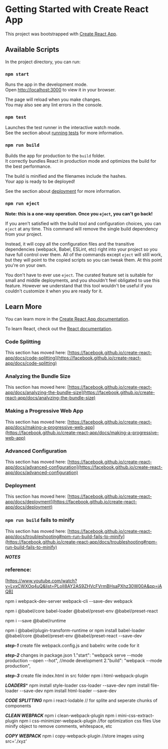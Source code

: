 # Getting Started with Create React App

This project was bootstrapped with [Create React App](https://github.com/facebook/create-react-app).

## Available Scripts

In the project directory, you can run:

### `npm start`

Runs the app in the development mode.\
Open [http://localhost:3000](http://localhost:3000) to view it in your browser.

The page will reload when you make changes.\
You may also see any lint errors in the console.

### `npm test`

Launches the test runner in the interactive watch mode.\
See the section about [running tests](https://facebook.github.io/create-react-app/docs/running-tests) for more information.

### `npm run build`

Builds the app for production to the `build` folder.\
It correctly bundles React in production mode and optimizes the build for the best performance.

The build is minified and the filenames include the hashes.\
Your app is ready to be deployed!

See the section about [deployment](https://facebook.github.io/create-react-app/docs/deployment) for more information.

### `npm run eject`

**Note: this is a one-way operation. Once you `eject`, you can't go back!**

If you aren't satisfied with the build tool and configuration choices, you can `eject` at any time. This command will remove the single build dependency from your project.

Instead, it will copy all the configuration files and the transitive dependencies (webpack, Babel, ESLint, etc) right into your project so you have full control over them. All of the commands except `eject` will still work, but they will point to the copied scripts so you can tweak them. At this point you're on your own.

You don't have to ever use `eject`. The curated feature set is suitable for small and middle deployments, and you shouldn't feel obligated to use this feature. However we understand that this tool wouldn't be useful if you couldn't customize it when you are ready for it.

## Learn More

You can learn more in the [Create React App documentation](https://facebook.github.io/create-react-app/docs/getting-started).

To learn React, check out the [React documentation](https://reactjs.org/).

### Code Splitting

This section has moved here: [https://facebook.github.io/create-react-app/docs/code-splitting](https://facebook.github.io/create-react-app/docs/code-splitting)

### Analyzing the Bundle Size

This section has moved here: [https://facebook.github.io/create-react-app/docs/analyzing-the-bundle-size](https://facebook.github.io/create-react-app/docs/analyzing-the-bundle-size)

### Making a Progressive Web App

This section has moved here: [https://facebook.github.io/create-react-app/docs/making-a-progressive-web-app](https://facebook.github.io/create-react-app/docs/making-a-progressive-web-app)

### Advanced Configuration

This section has moved here: [https://facebook.github.io/create-react-app/docs/advanced-configuration](https://facebook.github.io/create-react-app/docs/advanced-configuration)

### Deployment

This section has moved here: [https://facebook.github.io/create-react-app/docs/deployment](https://facebook.github.io/create-react-app/docs/deployment)

### `npm run build` fails to minify

This section has moved here: [https://facebook.github.io/create-react-app/docs/troubleshooting#npm-run-build-fails-to-minify](https://facebook.github.io/create-react-app/docs/troubleshooting#npm-run-build-fails-to-minify)

***NOTES***
### reference: 
[https://www.youtube.com/watch?v=LyxCWXOq4uQ&list=PLolI8AY2AS9ZHVcFVrmBHsaPXhz30W00A&pp=iAQB]


npm i webpack-dev-server webpack-cli --save-dev webpack

npm i @babel/core babel-loader @babel/preset-env @babel/preset-react

npm i --save  @babel/runtime 

npm i @babel/plugin-transform-runtime
or
npm install babel-loader @babel/core @babel/preset-env @babel/preset-react --save-dev


***step-1***
create file webpack.config.js and babelrc
write code for it

***step-2***
changes in package.json
1."start": "webpack serve --mode production --open --hot", //mode development
2."build": "webpack --mode production",

***step-3*** 
create file index.html in src folder
npm i html-webpack-plugin

***LOADERS****
npm install style-loader css-loader --save-dev
npm install file-loader --save-dev
npm install html-loader --save-dev

***CODE SPLITTING***
npm i react-lodable // for splite and seperate chunks of components

***CLEAN WEBPACK***
npm i clean-webpack-plugin
npm i mini-css-extract-plugin
npm i css-minimizer-webpack-plugin //for optimization css files
Use minify object to remove comments, whitespace, etc

***COPY WEBPACK***
npm i copy-webpack-plugin //store images using src='./xyz'